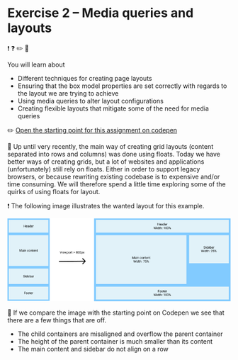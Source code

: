 # Exercise 2 – Media queries and layouts

:exclamation:
:question:
:pencil2:
:book:

You will learn about
- Different techniques for creating page layouts
- Ensuring that the box model properties are set correctly with regards to the layout we are trying to achieve
- Using media queries to alter layout configurations
- Creating flexible layouts that mitigate some of the need for media queries

:pencil2: [Open the starting point for this assignment on codepen](https://codepen.io/eivindmjelde/pen/PyBZwx?editors=1100)

:book: Up until very recently, the main way of creating grid layouts (content separated into rows and columns) was done using floats. Today we have better ways of creating grids, but a lot of websites and applications (unfortunately) still rely on floats. Either in order to support legacy browsers, or because rewriting existing codebase is to expensive and/or time consuming. We will therefore spend a little time exploring some of the quirks of using floats for layout.

:exclamation: The following image illustrates the wanted layout for this example.

![](1-1.png)

:book: If we compare the image with the starting point on Codepen we see that there are a few things that are off.
- The child containers are misaligned and overflow the parent container
- The height of the parent container is much smaller than its content
- The main content and sidebar do not align on a row
